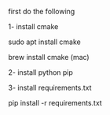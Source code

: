 first do the following

1-  install cmake

sudo apt install cmake

brew install cmake (mac)

2- install python pip

3- install requirements.txt

pip install -r requirements.txt
